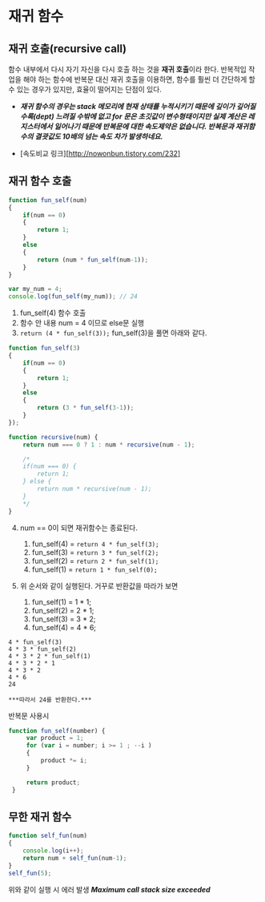# 재귀 함수

## 재귀 호출(recursive call)
 함수 내부에서 다시 자기 자신을 다시 호출 하는 것을 **재귀 호출**이라 한다. 반복적입 작업을 해야 하는 함수에 반복문 대신 재귀 호출을 이용하면, 함수를 훨씬 더 간단하게 할 수 있는 경우가 있지만, 효율이 떨어지는 단점이 있다.

* ***재귀 함수의 경우는 stack 메모리에 현재 상태를 누적시키기 때문에 깊이가 깊어질 수록(dept) 느려질 수밖에 없고 for 문은 초깃값이 변수형태이지만 실제 계산은 레지스터에서 일어나기 때문에 반복문에 대한 속도제약은 없습니다.
반복문과 재귀함수의 결괏값도 10배의 넘는 속도 차가 발생하네요.***

* [속도비교 링크][http://nowonbun.tistory.com/232]

## 재귀 함수 호출

``` js
function fun_self(num)
{
    if(num == 0)
    {
        return 1;
    }
    else
    {
        return (num * fun_self(num-1));
    }
}

var my_num = 4;
console.log(fun_self(my_num)); // 24
```

1. fun_self(4) 함수 호출
1. 함수 안 내용 num = 4 이므로 else문 실행
1. `return (4 * fun_self(3));`  fun_self(3)을 풀면 아래와 같다.

``` js
function fun_self(3)
{
    if(num == 0)
    {
        return 1;
    }
    else
    {
        return (3 * fun_self(3-1));
    }
});

function recursive(num) {
    return num === 0 ? 1 : num * recursive(num - 1);

    /*
    if(num === 0) {
        return 1;
    } else {
        return num * recursive(num - 1);
    }
    */
}
```

4. num == 0이 되면 재귀함수는 종료된다.
    1. fun_self(4) = `return 4 * fun_self(3);`
    1. fun_self(3) = `return 3 * fun_self(2);`
    1. fun_self(2) = `return 2 * fun_self(1);`
    1. fun_self(1) = `return 1 * fun_self(0);`


5. 위 순서와 같이 실행된다. 거꾸로 반환값을 따라가 보면
    1. fun_self(1) = 1 * 1;
    1. fun_self(2) = 2 * 1;
    1. fun_self(3) = 3 * 2;
    1. fun_self(4) = 4 * 6;

```
4 * fun_self(3)
4 * 3 * fun_self(2)
4 * 3 * 2 * fun_self(1)
4 * 3 * 2 * 1
4 * 3 * 2
4 * 6
24
```
    ***따라서 24를 반환한다.***

반복문 사용시
``` js
function fun_self(number) {
     var product = 1;
     for (var i = number; i >= 1 ; --i )
     {
         product *= i;
     }

     return product;
 }
```

## 무한 재귀 함수
``` js
function self_fun(num)
{
    console.log(i++);
    return num + self_fun(num-1);
}
self_fun(5);
```

위와 같이 실행 시 에러 발생
***Maximum call stack size exceeded***
